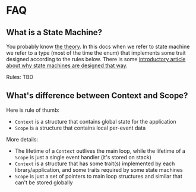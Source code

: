 # FAQ

## What is a State Machine?

You probably know [the theory][wiki:sm]. In this docs when we refer to state
machine we refer to a type (most of the time the enum) that implements some
trait designed according to the rules below. There is some [introductory
article about why state machines are designed that way][aio-article].

Rules: TBD

[wiki:sm]: https://en.wikipedia.org/wiki/State_machine
[aio-article]: https://medium.com/@paulcolomiets/asynchronous-io-in-rust-36b623e7b965

## What's difference between Context and Scope?

Here is rule of thumb:

* `Context` is a structure that contains global state for the application
* `Scope` is a structure that contains local per-event data

More details:

* The lifetime of a `Context` outlives the main loop, while the lifetime of a
  `Scope` is just a single event handler (it's stored on stack)
* `Context` is a structure that has some trait(s) implemented by each
  library/application, and some traits required by some state machines
* `Scope` is just a set of pointers to main loop structures and similar that
  can't be stored globally
